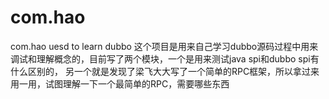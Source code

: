 # com.hao
com.hao uesd to learn dubbo
这个项目是用来自己学习dubbo源码过程中用来调试和理解概念的，目前写了两个模块，一个是用来测试java spi和dubbo spi有什么区别的，
另一个就是发现了梁飞大大写了一个简单的RPC框架，所以拿过来用一用，试图理解一下一个最简单的RPC，需要哪些东西
